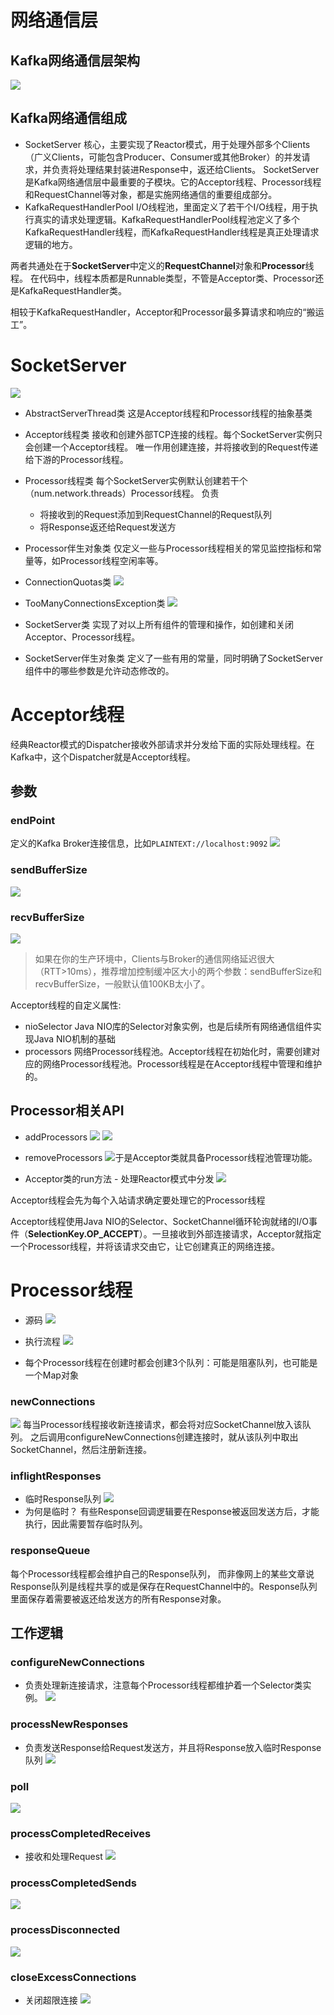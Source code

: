# 网络通信层
## Kafka网络通信层架构
![](https://img-blog.csdnimg.cn/20201229230602921.png?x-oss-process=image/watermark,type_ZmFuZ3poZW5naGVpdGk,shadow_10,text_aHR0cHM6Ly9ibG9nLmNzZG4ubmV0L3FxXzMzNTg5NTEw,size_1,color_FFFFFF,t_70)

## Kafka网络通信组成
- SocketServer
核心，主要实现了Reactor模式，用于处理外部多个Clients（广义Clients，可能包含Producer、Consumer或其他Broker）的并发请求，并负责将处理结果封装进Response中，返还给Clients。
SocketServer是Kafka网络通信层中最重要的子模块。它的Acceptor线程、Processor线程和RequestChannel等对象，都是实施网络通信的重要组成部分。
- KafkaRequestHandlerPool
I/O线程池，里面定义了若干个I/O线程，用于执行真实的请求处理逻辑。KafkaRequestHandlerPool线程池定义了多个KafkaRequestHandler线程，而KafkaRequestHandler线程是真正处理请求逻辑的地方。

两者共通处在于**SocketServer**中定义的**RequestChannel**对象和**Processor**线程。
在代码中，线程本质都是Runnable类型，不管是Acceptor类、Processor还是KafkaRequestHandler类。

相较于KafkaRequestHandler，Acceptor和Processor最多算请求和响应的“搬运工”。

# SocketServer
![](https://img-blog.csdnimg.cn/2020123115490250.png)


- AbstractServerThread类
这是Acceptor线程和Processor线程的抽象基类

- Acceptor线程类
接收和创建外部TCP连接的线程。每个SocketServer实例只会创建一个Acceptor线程。
唯一作用创建连接，并将接收到的Request传递给下游的Processor线程。

- Processor线程类
每个SocketServer实例默认创建若干个（num.network.threads）Processor线程。
负责
	- 将接收到的Request添加到RequestChannel的Request队列
	- 将Response返还给Request发送方

- Processor伴生对象类
仅定义一些与Processor线程相关的常见监控指标和常量等，如Processor线程空闲率等。

- ConnectionQuotas类
![](https://img-blog.csdnimg.cn/20201231192108734.png?x-oss-process=image/watermark,type_ZmFuZ3poZW5naGVpdGk,shadow_10,text_aHR0cHM6Ly9ibG9nLmNzZG4ubmV0L3FxXzMzNTg5NTEw,size_1,color_FFFFFF,t_70)

- TooManyConnectionsException类
![](https://img-blog.csdnimg.cn/20201231192238748.png)
- SocketServer类
实现了对以上所有组件的管理和操作，如创建和关闭Acceptor、Processor线程。

- SocketServer伴生对象类
定义了一些有用的常量，同时明确了SocketServer组件中的哪些参数是允许动态修改的。

# Acceptor线程
经典Reactor模式的Dispatcher接收外部请求并分发给下面的实际处理线程。在Kafka中，这个Dispatcher就是Acceptor线程。
## 参数
### endPoint
定义的Kafka Broker连接信息，比如`PLAINTEXT://localhost:9092`
![](https://img-blog.csdnimg.cn/20201231194908451.png?x-oss-process=image/watermark,type_ZmFuZ3poZW5naGVpdGk,shadow_10,text_aHR0cHM6Ly9ibG9nLmNzZG4ubmV0L3FxXzMzNTg5NTEw,size_1,color_FFFFFF,t_70)
### sendBufferSize
![](https://img-blog.csdnimg.cn/20201231195324473.png?x-oss-process=image/watermark,type_ZmFuZ3poZW5naGVpdGk,shadow_10,text_aHR0cHM6Ly9ibG9nLmNzZG4ubmV0L3FxXzMzNTg5NTEw,size_1,color_FFFFFF,t_70)
### recvBufferSize
![](https://img-blog.csdnimg.cn/20201231201712160.png?x-oss-process=image/watermark,type_ZmFuZ3poZW5naGVpdGk,shadow_10,text_aHR0cHM6Ly9ibG9nLmNzZG4ubmV0L3FxXzMzNTg5NTEw,size_1,color_FFFFFF,t_70)

> 如果在你的生产环境中，Clients与Broker的通信网络延迟很大（RTT>10ms），推荐增加控制缓冲区大小的两个参数：sendBufferSize和recvBufferSize，一般默认值100KB太小了。

Acceptor线程的自定义属性:
- nioSelector
Java NIO库的Selector对象实例，也是后续所有网络通信组件实现Java NIO机制的基础
- processors
网络Processor线程池。Acceptor线程在初始化时，需要创建对应的网络Processor线程池。Processor线程是在Acceptor线程中管理和维护的。

## Processor相关API

- addProcessors
![](https://img-blog.csdnimg.cn/20201231202809640.png?x-oss-process=image/watermark,type_ZmFuZ3poZW5naGVpdGk,shadow_10,text_aHR0cHM6Ly9ibG9nLmNzZG4ubmV0L3FxXzMzNTg5NTEw,size_1,color_FFFFFF,t_70)
![](https://img-blog.csdnimg.cn/20201231202849510.png?x-oss-process=image/watermark,type_ZmFuZ3poZW5naGVpdGk,shadow_10,text_aHR0cHM6Ly9ibG9nLmNzZG4ubmV0L3FxXzMzNTg5NTEw,size_1,color_FFFFFF,t_70)
- removeProcessors
![](https://img-blog.csdnimg.cn/20201231231308453.png?x-oss-process=image/watermark,type_ZmFuZ3poZW5naGVpdGk,shadow_10,text_aHR0cHM6Ly9ibG9nLmNzZG4ubmV0L3FxXzMzNTg5NTEw,size_1,color_FFFFFF,t_70)于是Acceptor类就具备Processor线程池管理功能。

- Acceptor类的run方法 - 处理Reactor模式中分发
![](https://img-blog.csdnimg.cn/2020123123451718.png?x-oss-process=image/watermark,type_ZmFuZ3poZW5naGVpdGk,shadow_10,text_aHR0cHM6Ly9ibG9nLmNzZG4ubmV0L3FxXzMzNTg5NTEw,size_1,color_FFFFFF,t_70)

Acceptor线程会先为每个入站请求确定要处理它的Processor线程

Acceptor线程使用Java NIO的Selector、SocketChannel循环轮询就绪的I/O事件（**SelectionKey.OP_ACCEPT**）。一旦接收到外部连接请求，Acceptor就指定一个Processor线程，并将该请求交由它，让它创建真正的网络连接。

# Processor线程
- 源码
![](https://img-blog.csdnimg.cn/20210101161912994.png?x-oss-process=image/watermark,type_ZmFuZ3poZW5naGVpdGk,shadow_10,text_aHR0cHM6Ly9ibG9nLmNzZG4ubmV0L3FxXzMzNTg5NTEw,size_1,color_FFFFFF,t_70)
- 执行流程
![](https://img-blog.csdnimg.cn/20210101163400246.png?x-oss-process=image/watermark,type_ZmFuZ3poZW5naGVpdGk,shadow_10,text_aHR0cHM6Ly9ibG9nLmNzZG4ubmV0L3FxXzMzNTg5NTEw,size_1,color_FFFFFF,t_70)

- 每个Processor线程在创建时都会创建3个队列：可能是阻塞队列，也可能是一个Map对象
### newConnections
![](https://img-blog.csdnimg.cn/20210101170139315.png)
每当Processor线程接收新连接请求，都会将对应SocketChannel放入该队列。
之后调用configureNewConnections创建连接时，就从该队列中取出SocketChannel，然后注册新连接。

### inflightResponses
- 临时Response队列
![](https://img-blog.csdnimg.cn/20210101170709799.png)
- 为何是临时？
有些Response回调逻辑要在Response被返回发送方后，才能执行，因此需要暂存临时队列。

### responseQueue
每个Processor线程都会维护自己的Response队列，
而非像网上的某些文章说Response队列是线程共享的或是保存在RequestChannel中的。Response队列里面保存着需要被返还给发送方的所有Response对象。

## 工作逻辑
### configureNewConnections
- 负责处理新连接请求，注意每个Processor线程都维护着一个Selector类实例。
![](https://img-blog.csdnimg.cn/20210101171544153.png?x-oss-process=image/watermark,type_ZmFuZ3poZW5naGVpdGk,shadow_10,text_aHR0cHM6Ly9ibG9nLmNzZG4ubmV0L3FxXzMzNTg5NTEw,size_1,color_FFFFFF,t_70)
### processNewResponses
- 负责发送Response给Request发送方，并且将Response放入临时Response队列
![](https://img-blog.csdnimg.cn/20210101172805472.png?x-oss-process=image/watermark,type_ZmFuZ3poZW5naGVpdGk,shadow_10,text_aHR0cHM6Ly9ibG9nLmNzZG4ubmV0L3FxXzMzNTg5NTEw,size_1,color_FFFFFF,t_70)

### poll
![](https://img-blog.csdnimg.cn/20210101173612684.png?x-oss-process=image/watermark,type_ZmFuZ3poZW5naGVpdGk,shadow_10,text_aHR0cHM6Ly9ibG9nLmNzZG4ubmV0L3FxXzMzNTg5NTEw,size_1,color_FFFFFF,t_70)


### processCompletedReceives
- 接收和处理Request
![](https://img-blog.csdnimg.cn/20210101174009918.png?x-oss-process=image/watermark,type_ZmFuZ3poZW5naGVpdGk,shadow_10,text_aHR0cHM6Ly9ibG9nLmNzZG4ubmV0L3FxXzMzNTg5NTEw,size_1,color_FFFFFF,t_70)

### processCompletedSends
![](https://img-blog.csdnimg.cn/20210101174550842.png?x-oss-process=image/watermark,type_ZmFuZ3poZW5naGVpdGk,shadow_10,text_aHR0cHM6Ly9ibG9nLmNzZG4ubmV0L3FxXzMzNTg5NTEw,size_1,color_FFFFFF,t_70)

### processDisconnected
![](https://img-blog.csdnimg.cn/20210101180227522.png?x-oss-process=image/watermark,type_ZmFuZ3poZW5naGVpdGk,shadow_10,text_aHR0cHM6Ly9ibG9nLmNzZG4ubmV0L3FxXzMzNTg5NTEw,size_1,color_FFFFFF,t_70)

### closeExcessConnections
- 关闭超限连接
![](https://img-blog.csdnimg.cn/20210101180511772.png?x-oss-process=image/watermark,type_ZmFuZ3poZW5naGVpdGk,shadow_10,text_aHR0cHM6Ly9ibG9nLmNzZG4ubmV0L3FxXzMzNTg5NTEw,size_1,color_FFFFFF,t_70)